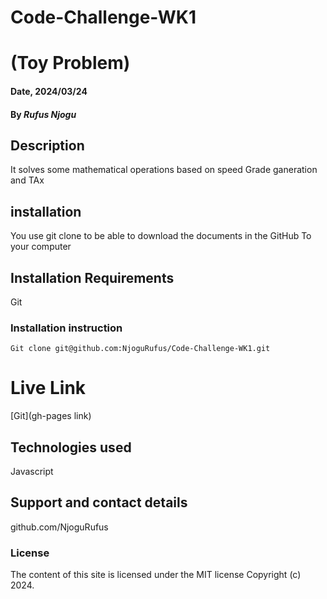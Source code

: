 # Code-Challenge-WK1
# (Toy Problem)

#### Date, 2024/03/24

#### By *Rufus Njogu*

## Description
It solves some mathematical operations based on speed Grade ganeration and TAx

## installation
You use git clone to be able to download the documents in the GitHub To your computer

## Installation Requirements
Git

### Installation instruction
```
Git clone git@github.com:NjoguRufus/Code-Challenge-WK1.git
```

# Live Link
[Git](gh-pages link)

## Technologies used
Javascript

## Support and contact details
github.com/NjoguRufus

### License
The content of this site is licensed under the MIT license
Copyright (c) 2024.